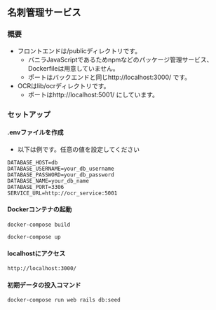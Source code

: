 ## 名刺管理サービス

### 概要
* フロントエンドは/publicディレクトリです。
  * バニラJavaScriptであるためnpmなどのパッケージ管理サービス、Dockerfileは用意していません。
  * ポートはバックエンドと同じhttp://localhost:3000/ です。
* OCRはlib/ocrディレクトリです。
  * ポートはhttp://localhost:5001/ にしています。

### セットアップ

#### .envファイルを作成
* 以下は例です。任意の値を設定してください
```env
DATABASE_HOST=db
DATABASE_USERNAME=your_db_username
DATABASE_PASSWORD=your_db_password
DATABASE_NAME=your_db_name
DATABASE_PORT=3306
SERVICE_URL=http://ocr_service:5001
```

#### Dockerコンテナの起動
```
docker-compose build
```

```
docker-compose up
```

#### localhostにアクセス
```
http://localhost:3000/
```

#### 初期データの投入コマンド
```
docker-compose run web rails db:seed
```
